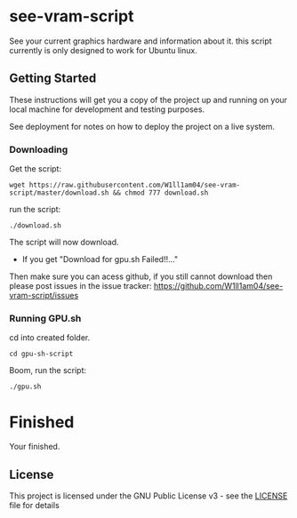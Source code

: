 # see-vram-script

See your current graphics hardware and information about it.
this script currently is only designed to work for Ubuntu linux.

## Getting Started

These instructions will get you a copy of the project up and running on your local machine for development and testing purposes.

See deployment for notes on how to deploy the project on a live system.


### Downloading
Get the script:
```
wget https://raw.githubusercontent.com/W1ll1am04/see-vram-script/master/download.sh && chmod 777 download.sh
```

run the script:

```
./download.sh
```

The script will now download.
* If you get "Download for gpu.sh Failed!!..."

Then make sure you can acess github, if you still cannot download then please post issues in the issue tracker:
https://github.com/W1ll1am04/see-vram-script/issues


### Running GPU.sh

cd into created folder.

```
cd gpu-sh-script
```

Boom, run the script:
```
./gpu.sh
```

# Finished
Your finished.

## License

This project is licensed under the GNU Public License v3 - see the [LICENSE](LICENSE) file for details

